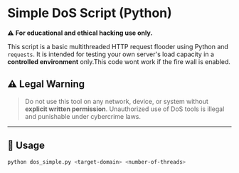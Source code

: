 # Simple DoS Script (Python)

⚠️ **For educational and ethical hacking use only.**

This script is a basic multithreaded HTTP request flooder using Python and `requests`. It is intended for testing your own server's load capacity in a **controlled environment** only.This code wont work if the fire wall is enabled.

## ⚠️ Legal Warning

> Do not use this tool on any network, device, or system without **explicit written permission**. Unauthorized use of DoS tools is illegal and punishable under cybercrime laws.

---

## 📜 Usage

```bash
python dos_simple.py <target-domain> <number-of-threads>
